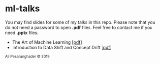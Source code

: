# ml-talks
You may find slides for some of my talks in this repo. Please note that you do not need a password to open **.pdf** files. Feel free to contact me if you need **.pptx** files.

* The Art of Machine Learning [[pdf](https://github.com/alipsgh/ml-talks/blob/master/the_art_of_machine_learning.pdf)]
* Introduction to Data Shift and Concept Drift [[pdf](https://github.com/alipsgh/ml-talks/blob/master/data-shift-cibc-vector/cibc_vector_ds.pdf)]

<sub>Ali Pesaranghader © 2019</sub>
